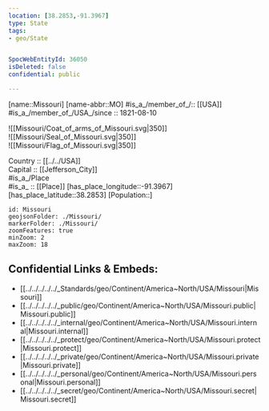 ```yaml
---
location: [38.2853,-91.3967] 
type: State
tags:
- geo/State


SpocWebEntityId: 36050
isDeleted: false
confidential: public

---
```

[name::Missouri] 
[name-abbr::MO] 
#is_a_/member_of_/:: [[USA]]
#is_a_/member_of_/USA_/since :: 1821-08-10 


![[Missouri/Coat_of_arms_of_Missouri.svg|350]]  
![[Missouri/Seal_of_Missouri.svg|350]]  
![[Missouri/Flag_of_Missouri.svg|350]]  

Country :: [[../../USA]]  
Capital :: [[Jefferson_City]]  
#is_a_/Place  
#is_a_ :: [[Place]] 
[has_place_longitude::-91.3967] 
[has_place_latitude::38.2853] 
[Population::] 



```leaflet
id: Missouri
geojsonFolder: ./Missouri/
markerFolder: ./Missouri/
zoomFeatures: true 
minZoom: 2 
maxZoom: 18
```


## Confidential Links & Embeds: 
- [[../../../../../_Standards/geo/Continent/America~North/USA/Missouri|Missouri]] 
- [[../../../../../_public/geo/Continent/America~North/USA/Missouri.public|Missouri.public]] 
- [[../../../../../_internal/geo/Continent/America~North/USA/Missouri.internal|Missouri.internal]] 
- [[../../../../../_protect/geo/Continent/America~North/USA/Missouri.protect|Missouri.protect]] 
- [[../../../../../_private/geo/Continent/America~North/USA/Missouri.private|Missouri.private]] 
- [[../../../../../_personal/geo/Continent/America~North/USA/Missouri.personal|Missouri.personal]] 
- [[../../../../../_secret/geo/Continent/America~North/USA/Missouri.secret|Missouri.secret]] 

